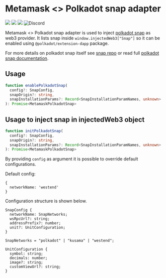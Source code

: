 # Metamask <> Polkadot snap adapter
![](https://github.com/chainsafe/metamask-snap-polkadot/workflows/ci/badge.svg)
![](https://img.shields.io/github/license/chainsafe/metamask-snap-polkadot)
![](https://img.shields.io/badge/yarn-%3E%3D1.17.0-orange.svg?style=flat-square)
![Discord](https://img.shields.io/discord/608204864593461248?color=blue&label=Discord&logo=discord)

Metamask <> Polkadot snap adapter is used to inject [polkadot snap](https://github.com/chainsafe/metamask-snap-polkadot) as web3 provider. It lists snap inside `window.injectedWeb3["Snap"]` so it can be enabled using `@polkadot/extension-dapp` package.  

For more details on polkadot snap itself see [snap repo](https://github.com/chainsafe/metamask-snap-polkadot) or read full [polkadot snap documentation](https://github.com/chainsafe/metamask-snap-polkadot/wiki).

## Usage

```typescript
function enablePolkadotSnap(
  config?: SnapConfig,
  snapOrigin?: string,
  snapInstallationParams?: Record<SnapInstallationParamNames, unknown> = {}
): Promise<MetamaskPolkadotSnap>
```

## Usage to inject snap in injectedWeb3 object

```typescript
function initPolkadotSnap(
  config?: SnapConfig,
  snapOrigin?: string,
  snapInstallationParams?: Record<SnapInstallationParamNames, unknown> = {}
): Promise<MetamaskPolkadotSnap>
```

By providing `config` as argument it is possible to override default configurations.

Default config:
```
{
  networkName: 'westend'
}
```

Configuration structure is shown below.

```
SnapConfig {
  networkName: SnapNetworks;
  wsRpcUrl?: string;
  addressPrefix?: number;
  unit?: UnitConfiguration;
}

SnapNetworks = "polkadot" | "kusama" | "westend";

UnitConfiguration {
  symbol: string;
  decimals: number;
  image?: string;
  customViewUrl?: string;
}
```

